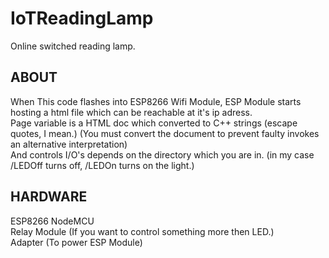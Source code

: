 # IoTReadingLamp
Online switched reading lamp.

## ABOUT
  When This code flashes into ESP8266 Wifi Module, ESP Module starts hosting a html file which can be reachable at it's ip adress.  
  Page variable is a HTML doc which converted to C++ strings (escape quotes, I mean.) (You must convert the document to prevent faulty invokes an alternative interpretation)  
  And controls I/O's depends on the directory which you are in. (in my case /LEDOff turns off, /LEDOn turns on the light.)  
  
## HARDWARE
  ESP8266 NodeMCU  
  Relay Module (If you want to control something more then LED.)  
  Adapter (To power ESP Module)  
